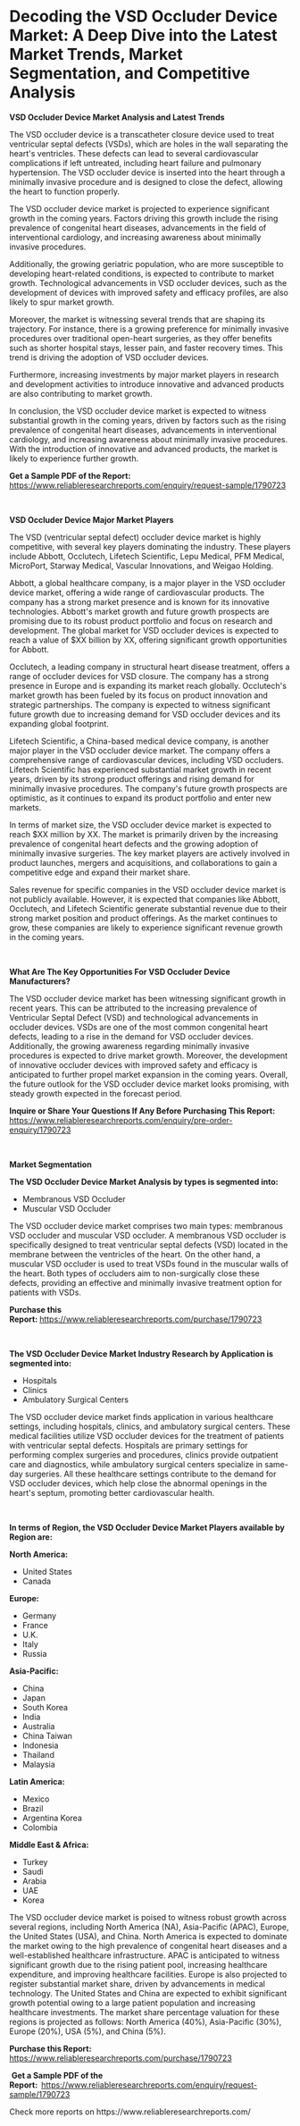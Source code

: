 <p><h1>Decoding the VSD Occluder Device Market: A Deep Dive into the Latest Market Trends, Market Segmentation, and Competitive Analysis</h1></p><p><strong>VSD Occluder Device Market Analysis and Latest Trends</strong></p>
<p><p>The VSD occluder device is a transcatheter closure device used to treat ventricular septal defects (VSDs), which are holes in the wall separating the heart's ventricles. These defects can lead to several cardiovascular complications if left untreated, including heart failure and pulmonary hypertension. The VSD occluder device is inserted into the heart through a minimally invasive procedure and is designed to close the defect, allowing the heart to function properly.</p><p>The VSD occluder device market is projected to experience significant growth in the coming years. Factors driving this growth include the rising prevalence of congenital heart diseases, advancements in the field of interventional cardiology, and increasing awareness about minimally invasive procedures.</p><p>Additionally, the growing geriatric population, who are more susceptible to developing heart-related conditions, is expected to contribute to market growth. Technological advancements in VSD occluder devices, such as the development of devices with improved safety and efficacy profiles, are also likely to spur market growth.</p><p>Moreover, the market is witnessing several trends that are shaping its trajectory. For instance, there is a growing preference for minimally invasive procedures over traditional open-heart surgeries, as they offer benefits such as shorter hospital stays, lesser pain, and faster recovery times. This trend is driving the adoption of VSD occluder devices.</p><p>Furthermore, increasing investments by major market players in research and development activities to introduce innovative and advanced products are also contributing to market growth.</p><p>In conclusion, the VSD occluder device market is expected to witness substantial growth in the coming years, driven by factors such as the rising prevalence of congenital heart diseases, advancements in interventional cardiology, and increasing awareness about minimally invasive procedures. With the introduction of innovative and advanced products, the market is likely to experience further growth.</p></p>
<p><strong>Get a Sample PDF of the Report:&nbsp;</strong> <a href="https://www.reliableresearchreports.com/enquiry/request-sample/1790723">https://www.reliableresearchreports.com/enquiry/request-sample/1790723</a></p>
<p>&nbsp;</p>
<p><strong>VSD Occluder Device Major Market Players</strong></p>
<p><p>The VSD (ventricular septal defect) occluder device market is highly competitive, with several key players dominating the industry. These players include Abbott, Occlutech, Lifetech Scientific, Lepu Medical, PFM Medical, MicroPort, Starway Medical, Vascular Innovations, and Weigao Holding.</p><p>Abbott, a global healthcare company, is a major player in the VSD occluder device market, offering a wide range of cardiovascular products. The company has a strong market presence and is known for its innovative technologies. Abbott's market growth and future growth prospects are promising due to its robust product portfolio and focus on research and development. The global market for VSD occluder devices is expected to reach a value of $XX billion by XX, offering significant growth opportunities for Abbott.</p><p>Occlutech, a leading company in structural heart disease treatment, offers a range of occluder devices for VSD closure. The company has a strong presence in Europe and is expanding its market reach globally. Occlutech's market growth has been fueled by its focus on product innovation and strategic partnerships. The company is expected to witness significant future growth due to increasing demand for VSD occluder devices and its expanding global footprint.</p><p>Lifetech Scientific, a China-based medical device company, is another major player in the VSD occluder device market. The company offers a comprehensive range of cardiovascular devices, including VSD occluders. Lifetech Scientific has experienced substantial market growth in recent years, driven by its strong product offerings and rising demand for minimally invasive procedures. The company's future growth prospects are optimistic, as it continues to expand its product portfolio and enter new markets.</p><p>In terms of market size, the VSD occluder device market is expected to reach $XX million by XX. The market is primarily driven by the increasing prevalence of congenital heart defects and the growing adoption of minimally invasive surgeries. The key market players are actively involved in product launches, mergers and acquisitions, and collaborations to gain a competitive edge and expand their market share.</p><p>Sales revenue for specific companies in the VSD occluder device market is not publicly available. However, it is expected that companies like Abbott, Occlutech, and Lifetech Scientific generate substantial revenue due to their strong market position and product offerings. As the market continues to grow, these companies are likely to experience significant revenue growth in the coming years.</p></p>
<p>&nbsp;</p>
<p><strong>What Are The Key Opportunities For VSD Occluder Device Manufacturers?</strong></p>
<p><p>The VSD occluder device market has been witnessing significant growth in recent years. This can be attributed to the increasing prevalence of Ventricular Septal Defect (VSD) and technological advancements in occluder devices. VSDs are one of the most common congenital heart defects, leading to a rise in the demand for VSD occluder devices. Additionally, the growing awareness regarding minimally invasive procedures is expected to drive market growth. Moreover, the development of innovative occluder devices with improved safety and efficacy is anticipated to further propel market expansion in the coming years. Overall, the future outlook for the VSD occluder device market looks promising, with steady growth expected in the forecast period.</p></p>
<p><strong>Inquire or Share Your Questions If Any Before Purchasing This Report:</strong> <a href="https://www.reliableresearchreports.com/enquiry/pre-order-enquiry/1790723">https://www.reliableresearchreports.com/enquiry/pre-order-enquiry/1790723</a></p>
<p>&nbsp;</p>
<p><strong>Market Segmentation</strong></p>
<p><strong>The VSD Occluder Device Market Analysis by types is segmented into:</strong></p>
<p><ul><li>Membranous VSD Occluder</li><li>Muscular VSD Occluder</li></ul></p>
<p><p>The VSD occluder device market comprises two main types: membranous VSD occluder and muscular VSD occluder. A membranous VSD occluder is specifically designed to treat ventricular septal defects (VSD) located in the membrane between the ventricles of the heart. On the other hand, a muscular VSD occluder is used to treat VSDs found in the muscular walls of the heart. Both types of occluders aim to non-surgically close these defects, providing an effective and minimally invasive treatment option for patients with VSDs.</p></p>
<p><strong>Purchase this Report:&nbsp;</strong><a href="https://www.reliableresearchreports.com/purchase/1790723">https://www.reliableresearchreports.com/purchase/1790723</a></p>
<p>&nbsp;</p>
<p><strong>The VSD Occluder Device Market Industry Research by Application is segmented into:</strong></p>
<p><ul><li>Hospitals</li><li>Clinics</li><li>Ambulatory Surgical Centers</li></ul></p>
<p><p>The VSD occluder device market finds application in various healthcare settings, including hospitals, clinics, and ambulatory surgical centers. These medical facilities utilize VSD occluder devices for the treatment of patients with ventricular septal defects. Hospitals are primary settings for performing complex surgeries and procedures, clinics provide outpatient care and diagnostics, while ambulatory surgical centers specialize in same-day surgeries. All these healthcare settings contribute to the demand for VSD occluder devices, which help close the abnormal openings in the heart's septum, promoting better cardiovascular health.</p></p>
<p>&nbsp;</p>
<p><strong>In terms of Region, the VSD Occluder Device Market Players available by Region are:</strong></p>
<p>
    <p> <strong> North America: </strong>
        <ul>
            <li>United States</li>
            <li>Canada</li>
        </ul>
        </p> 
    <p> <strong> Europe: </strong>
        <ul>
            <li>Germany</li>
            <li>France</li>
            <li>U.K.</li>
            <li>Italy</li>
            <li>Russia</li>
        </ul>
        </p> 
    <p> <strong> Asia-Pacific: </strong>
        <ul>
            <li>China</li>
            <li>Japan</li>
            <li>South Korea</li>
            <li>India</li>
            <li>Australia</li>
            <li>China Taiwan</li>
            <li>Indonesia</li>
            <li>Thailand</li>
            <li>Malaysia</li>
        </ul>
        </p> 
    <p> <strong> Latin America: </strong>
        <ul>
            <li>Mexico</li>
            <li>Brazil</li>
            <li>Argentina Korea</li>
            <li>Colombia</li>
        </ul>
        </p> 
    <p> <strong> Middle East & Africa: </strong>
        <ul>
            <li>Turkey</li>
            <li>Saudi</li>
            <li>Arabia</li>
            <li>UAE</li>
            <li>Korea</li>
        </ul>
    </p>
    </p>
<p><p>The VSD occluder device market is poised to witness robust growth across several regions, including North America (NA), Asia-Pacific (APAC), Europe, the United States (USA), and China. North America is expected to dominate the market owing to the high prevalence of congenital heart diseases and a well-established healthcare infrastructure. APAC is anticipated to witness significant growth due to the rising patient pool, increasing healthcare expenditure, and improving healthcare facilities. Europe is also projected to register substantial market share, driven by advancements in medical technology. The United States and China are expected to exhibit significant growth potential owing to a large patient population and increasing healthcare investments. The market share percentage valuation for these regions is projected as follows: North America (40%), Asia-Pacific (30%), Europe (20%), USA (5%), and China (5%).</p></p>
<p><strong>Purchase this Report: </strong><a href="https://www.reliableresearchreports.com/purchase/1790723">https://www.reliableresearchreports.com/purchase/1790723</a></p>
<p>&nbsp;<strong>Get a Sample PDF of the Report:&nbsp;&nbsp;</strong><a href="https://www.reliableresearchreports.com/enquiry/request-sample/1790723">https://www.reliableresearchreports.com/enquiry/request-sample/1790723</a></p>
<p><strong></strong></p>
<p>Check more reports on https://www.reliableresearchreports.com/</p>